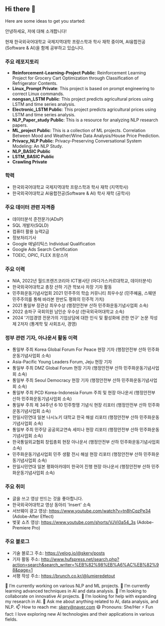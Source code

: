 
## Hi there 👋

Here are some ideas to get you started:

안녕하세요, 저에 대해 소개합니다!

현재 한국외국어대학교 국제지역대학 프랑스학과 학사 재학 중이며, AI융합전공(Software & AI)을 함께 공부하고 있습니다.

### 주요 레포지토리
- **Reinforcement-Learning-Project Public**: Reinforcement Learning Project for Grocery Cart Optimization through Classification of Refrigerator Contents.
- **Linux_Prompt Private**: This project is based on prompt engineering to correct Linux commands. 
- **nongsan_LSTM Public**: This project predicts agricultural prices using LSTM and time series analysis.
- **Electronic_LSTM Public**: This project predicts agricultural prices using LSTM and time series analysis.
- **NLP_Paper_study Public**: This is a resource for analyzing NLP research papers. 
- **ML_project Public**: This is a collection of ML projects. Correlation Between Mood and Weather/Wine Data Analysis/House Price Prediction.
- **Privacy_NLP Public**: Privacy-Preserving Conversational System Modeling: An NLP Study.
- **NLP_BASIC Public**
- **LSTM_BASIC Public**
- **Crawling Private**

### 학력
- 한국외국어대학교 국제지역대학 프랑스학과 학사 재학 (지역학사)
- 한국외국어대학교 AI융합전공(Software & AI) 학사 재학 (공학사)

### 주요 데이터 관련 자격증
- 데이터분석 준전문가(ADsP)
- SQL 개발자(SQLD)
- 컴퓨터 활용 능력2급
- 정보처리기사
- Google 애널리틱스 Individual Qualification
- Google Ads Search Certification
- TOEIC, OPIC, FLEX 프랑스어
  
### 주요 이력
- NIA, 2022년 월드프렌즈코리아 ICT봉사단 (마다가스카르대학교, 데이터분석)
- 한국외국어대학교 총장 산하 기관 학보사 차장 기자 활동
- 민주화운동기념사업회 2021 민주주의 학습 커뮤니티 최우수상 (민주혜움, 스웨덴 민주주의를 통해 바라본 한반도 평화의 민주적 가치)
- 2021 통일부 장관상 최우수상 (행정안전부 산하 민주화운동기념사업회 소속)
- 2022 송파구 국회의원 남인순 우수상 (한국외국어대학교 소속)
- 2024 '기업경영 전문가의 기업상담에 대한 인식 및 활성화에 관한 연구' 논문 작성 제 2저자 (통계학 및 사회조사, 경영)

### 정부 관련 기자, 아나운서 활동 이력
- 통일부 주최 Korea Global Forum For Peace 현장 기자 (행정안전부 산하 민주화운동기념사업회 소속)
- Asia-Pacific Young Leaders Forum, Jeju 현장 기자
- 통일부 주최 DMZ Global Forum 현장 기자 (행정안전부 산하 민주화운동기념사업회 소속)
- 통일부 주최 Seoul Democracy 현장 기자 (행정안전부 산하 민주화운동기념사업회 소속)
- 통일부 주최 PCD Korea-Indonesia Forum 주최 및 현장 아나운서 (행정안전부 산하 민주화운동기념사업회 소속)
- 통일부 주최 제 34주년 6‧10 민주항쟁 기념식 현장 리포터 (행정안전부 산하 민주화운동기념사업회 소속)
- 한일시민연대 일본 나시노키 대학교 한국 해설 리포터 (행정안전부 산하 민주화운동기념사업회 소속)
- 통일부 주최 민주당 공공외교연속 세미나 현장 리포터 (행정안전부 산하 민주화운동기념사업회 소속)
- 한국통일외교협회 창립총회 현장 아나운서 (행정안전부 산하 민주화운동기념사업회 소속)
- 민주화운동기념사업회 민주 생활 전시 해설 현장 리포터 (행정안전부 산하 민주화운동기념사업회 소속)
- 한일시민연대 일본 평화아카데미 한국어 진행 현장 아나운서 (행정안전부 산하 민주화운동기념사업회 소속)


### 주요 취미
- 글을 쓰고 영상 만드는 것을 좋아합니다.
- 한국외국어대학교 영상 동아리 'Insert' 소속
- 서브웨이 광고 영상: https://www.youtube.com/watch?v=tn8hCqzPe34 (Adobe-After Effect)
- 벚꽃 쇼츠 영상: https://www.youtube.com/shorts/VJVi0a54_3s (Adobe-Premiere Pro)

### 주요 블로그
- 기술 블로그 주소: https://velog.io/@skery/posts
- 기자 활동 주소: http://www.hufspress.net/search.php?action=search&search_writer=%EB%82%98%EB%A6%AC%EB%82%98&page=1
- 서평 작성 주소: https://brunch.co.kr/@lumieredetout

🔭 I’m currently working on various NLP and ML projects.
🌱 I’m currently learning advanced techniques in AI and data analysis.
👯 I’m looking to collaborate on innovative AI projects.
🤔 I’m looking for help with expanding my research in AI.
💬 Ask me about anything related to AI, data analysis, and NLP.
📫 How to reach me: skery@naver.com
😄 Pronouns: She/Her
⚡ Fun fact: I love exploring new AI technologies and their applications in various fields.


